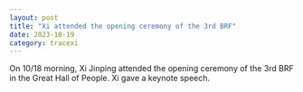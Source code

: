 ```yaml
---
layout: post
title: "Xi attended the opening ceremony of the 3rd BRF"
date: 2023-10-19
category: tracexi
---
```


On 10/18 morning, Xi Jinping attended the opening ceremony of the 3rd BRF in the Great Hall of People. Xi gave a keynote speech.

